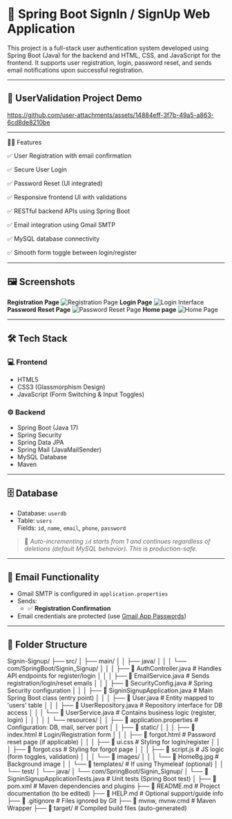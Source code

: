 # 🔐 Spring Boot SignIn / SignUp Web Application

This project is a full-stack user authentication system developed using Spring Boot (Java) for the backend and HTML, CSS, and JavaScript for the frontend. It supports user registration, login, password reset, and sends email notifications upon successful registration.

---

## 📸 UserValidation Project Demo


https://github.com/user-attachments/assets/14884eff-3f7b-49a5-a863-6cd8de8210be


---

🧑‍💻 Features

✅ User Registration with email confirmation

✅ Secure User Login

✅ Password Reset (UI integrated)

✅ Responsive frontend UI with validations

✅ RESTful backend APIs using Spring Boot

✅ Email integration using Gmail SMTP

✅ MySQL database connectivity

✅ Smooth form toggle between login/register

---

## 🖼️ Screenshots

**Registration Page**
![Registration Page](https://github.com/user-attachments/assets/918f1a85-bb78-4c64-b964-76a072d668a5)
**Login Page**
![Login Interface](https://github.com/user-attachments/assets/92e64284-a141-4852-8f7e-db1f9f6dd444)
**Password Reset Page**
![Password Reset Page](https://github.com/user-attachments/assets/d1ac3b39-67bb-4d98-a0d0-9aae2296b625)
**Home page**
![Home Page](https://github.com/user-attachments/assets/8c7ec09a-95e7-49fa-bc9a-303059741883)

---

## 🛠️ Tech Stack

### 💻 Frontend
- HTML5
- CSS3 (Glassmorphism Design)
- JavaScript (Form Switching & Input Toggles)

### ⚙️ Backend
- Spring Boot (Java 17)
- Spring Security
- Spring Data JPA
- Spring Mail (JavaMailSender)
- MySQL Database
- Maven

---

## 🗄️ Database

- Database: `userdb`
- Table: `users`  
Fields: `id`, `name`, `email`, `phone`, `password`

> 🧩 _Auto-incrementing `id` starts from 1 and continues regardless of deletions (default MySQL behavior). This is production-safe._

---

## 📩 Email Functionality

- Gmail SMTP is configured in `application.properties`
- Sends:
  - ✅ **Registration Confirmation**
- Email credentials are protected (use [Gmail App Passwords](https://support.google.com/accounts/answer/185833))

---

## 📁 Folder Structure
Signin-Signup/
├── src/
│   ├── main/
│   │   ├── java/
│   │   │   └── com/SpringBoot/Signin_Signup/
│   │   │       ├── 📄 AuthController.java        # Handles API endpoints for register/login
│   │   │       ├── 📄 EmailService.java          # Sends registration/login/reset emails
│   │   │       ├── 📄 SecurityConfig.java        # Spring Security configuration
│   │   │       ├── 📄 SigninSignupApplication.java # Main Spring Boot class (entry point)
│   │   │       ├── 📄 User.java                  # Entity mapped to 'users' table
│   │   │       ├── 📄 UserRepository.java        # Repository interface for DB access
│   │   │       └── 📄 UserService.java           # Contains business logic (register, login)
│   │   │
│   │   └── resources/
│   │       ├── 📄 application.properties         # Configuration: DB, mail, server port
│   │       ├── 📁 static/
│   │       │   ├── 📄 index.html                 # Login/Registration form
│   │       │   ├── 📄 forgot.html                # Password reset page (if applicable)
│   │       │   ├── 📄 ui.css                     # Styling for login/register
│   │       │   ├── 📄 forgot.css                 # Styling for forgot page
│   │       │   ├── 📄 script.js                  # JS logic (form toggles, validation)
│   │       │   └── 📁 images/
│   │       │       └── 📄 HomeBg.jpg             # Background image
│   │       └── 📁 templates/                     # If using Thymeleaf (optional)
│
│   └── test/
│       └── java/
│           └── com/SpringBoot/Signin_Signup/
│               └── 📄 SigninSignupApplicationTests.java   # Unit tests (Spring Boot test)
│
├── 📄 pom.xml                          # Maven dependencies and plugins
├── 📄 README.md                        # Project documentation (to be edited)
├── 📄 HELP.md                          # Optional support/guide info
├── 📄 .gitignore                       # Files ignored by Git
├── 📄 mvnw, mvnw.cmd                   # Maven Wrapper
├── 📁 target/                          # Compiled build files (auto-generated)


